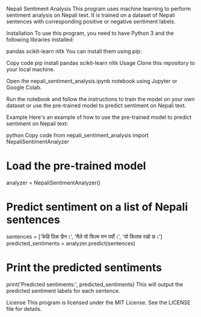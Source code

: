 Nepali Sentiment Analysis
This program uses machine learning to perform sentiment analysis on Nepali text. It is trained on a dataset of Nepali sentences with corresponding positive or negative sentiment labels.

Installation
To use this program, you need to have Python 3 and the following libraries installed:

pandas
scikit-learn
nltk
You can install them using pip:

Copy code
pip install pandas scikit-learn nltk
Usage
Clone this repository to your local machine.

Open the nepali_sentiment_analysis.ipynb notebook using Jupyter or Google Colab.

Run the notebook and follow the instructions to train the model on your own dataset or use the pre-trained model to predict sentiment on Nepali text.

Example
Here's an example of how to use the pre-trained model to predict sentiment on Nepali text:

python
Copy code
from nepali_sentiment_analysis import NepaliSentimentAnalyzer

# Load the pre-trained model
analyzer = NepaliSentimentAnalyzer()

# Predict sentiment on a list of Nepali sentences
sentences = ['केहि ठिक छैन।', 'मैले यो फिल्म मन पर्यो।', 'यो किताब राम्रो छ।']
predicted_sentiments = analyzer.predict(sentences)

# Print the predicted sentiments
print('Predicted sentiments:', predicted_sentiments)
This will output the predicted sentiment labels for each sentence.

License
This program is licensed under the MIT License. See the LICENSE file for details.
